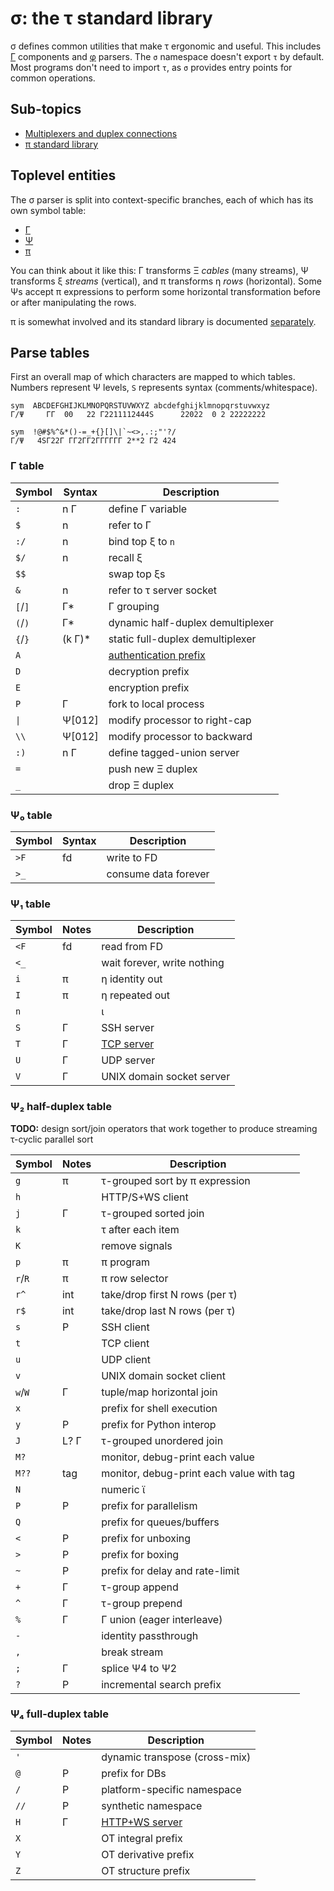 # σ: the τ standard library
σ defines common utilities that make τ ergonomic and useful. This includes [Γ](Gamma.md) components and [φ](phi.md) parsers. The `σ` namespace doesn't export `τ` by default. Most programs don't need to import `τ`, as `σ` provides entry points for common operations.


## Sub-topics
+ [Multiplexers and duplex connections](sigma-multiplex.md)
+ [π standard library](sigma-pi-stdlib.md)


## Toplevel entities
The σ parser is split into context-specific branches, each of which has its own symbol table:

+ [Γ](Gamma.md)
+ [Ψ](Psi.md)
+ [π](pi.md)

You can think about it like this: Γ transforms Ξ _cables_ (many streams), Ψ transforms ξ _streams_ (vertical), and π transforms η _rows_ (horizontal). Some Ψs accept π expressions to perform some horizontal transformation before or after manipulating the rows.

π is somewhat involved and its standard library is documented [separately](sigma-pi-stdlib.md).


## Parse tables
First an overall map of which characters are mapped to which tables. Numbers represent Ψ levels, `S` represents syntax (comments/whitespace).

```
sym  ABCDEFGHIJKLMNOPQRSTUVWXYZ abcdefghijklmnopqrstuvwxyz
Γ/Ψ     ΓΓ  00   22 Γ2211112444S      22022  0 2 22222222

sym  !@#$%^&*()-=_+{}[]\|`~<>,.:;"'?/
Γ/Ψ   4SΓ22Γ ΓΓ2ΓΓ2ΓΓΓΓΓΓ 2**2 Γ2 424
```


### Γ table
| Symbol  | Syntax  | Description                               |
|---------|---------|-------------------------------------------|
| `:`     | n Γ     | define Γ variable                         |
| `$`     | n       | refer to Γ                                |
| `:/`    | n       | bind top ξ to `n`                         |
| `$/`    | n       | recall ξ                                  |
| `$$`    |         | swap top ξs                               |
| `&`     | n       | refer to τ server socket                  |
| `[`/`]` | Γ\*     | Γ grouping                                |
| `(`/`)` | Γ\*     | dynamic half-duplex demultiplexer         |
| `{`/`}` | (k Γ)\* | static full-duplex demultiplexer          |
| `A`     |         | [authentication prefix](sigma-http-ws.md) |
| `D`     |         | decryption prefix                         |
| `E`     |         | encryption prefix                         |
| `P`     | Γ       | fork to local process                     |
| `\|`    | Ψ[012]  | modify processor to right-cap             |
| `\\`    | Ψ[012]  | modify processor to backward              |
| `:)`    | n Γ     | define tagged-union server                |
| `=`     |         | push new Ξ duplex                         |
| `_`     |         | drop Ξ duplex                             |


### Ψ₀ table
| Symbol | Syntax | Description          |
|--------|--------|----------------------|
| `>F`   | fd     | write to FD          |
| `>_`   |        | consume data forever |


### Ψ₁ table
| Symbol | Notes | Description                    |
|--------|-------|--------------------------------|
| `<F`   | fd    | read from FD                   |
| `<_`   |       | wait forever, write nothing    |
| `i`    | π     | η identity out                 |
| `I`    | π     | η repeated out                 |
| `n`    |       | ι                              |
| `S`    | Γ     | SSH server                     |
| `T`    | Γ     | [TCP server](sigma-http-ws.md) |
| `U`    | Γ     | UDP server                     |
| `V`    | Γ     | UNIX domain socket server      |


### Ψ₂ half-duplex table
**TODO:** design sort/join operators that work together to produce streaming τ-cyclic parallel sort

| Symbol  | Notes | Description                              |
|---------|-------|------------------------------------------|
| `g`     | π     | τ-grouped sort by π expression           |
| `h`     |       | HTTP/S+WS client                         |
| `j`     | Γ     | τ-grouped sorted join                    |
| `k`     |       | τ after each item                        |
| `K`     |       | remove signals                           |
| `p`     | π     | π program                                |
| `r`/`R` | π     | π row selector                           |
| `r^`    | int   | take/drop first N rows (per τ)           |
| `r$`    | int   | take/drop last N rows (per τ)            |
| `s`     | P     | SSH client                               |
| `t`     |       | TCP client                               |
| `u`     |       | UDP client                               |
| `v`     |       | UNIX domain socket client                |
| `w`/`W` | Γ     | tuple/map horizontal join                |
| `x`     |       | prefix for shell execution               |
| `y`     | P     | prefix for Python interop                |
| `J`     | L? Γ  | τ-grouped unordered join                 |
| `M?`    |       | monitor, debug-print each value          |
| `M??`   | tag   | monitor, debug-print each value with tag |
| `N`     |       | numeric ϊ                                |
| `P`     | P     | prefix for parallelism                   |
| `Q`     |       | prefix for queues/buffers                |
| `<`     | P     | prefix for unboxing                      |
| `>`     | P     | prefix for boxing                        |
| `~`     | P     | prefix for delay and rate-limit          |
| `+`     | Γ     | τ-group append                           |
| `^`     | Γ     | τ-group prepend                          |
| `%`     | Γ     | Γ union (eager interleave)               |
| `-`     |       | identity passthrough                     |
| `,`     |       | break stream                             |
| `;`     | Γ     | splice Ψ4 to Ψ2                          |
| `?`     | P     | incremental search prefix                |


### Ψ₄ full-duplex table
| Symbol | Notes | Description                        |
|--------|-------|------------------------------------|
| `'`    |       | dynamic transpose (cross-mix)      |
| `@`    | P     | prefix for DBs                     |
| `/`    | P     | platform-specific namespace        |
| `//`   | P     | synthetic namespace                |
| `H`    | Γ     | [HTTP+WS server](sigma-http-ws.md) |
| `X`    |       | OT integral prefix                 |
| `Y`    |       | OT derivative prefix               |
| `Z`    |       | OT structure prefix                |
